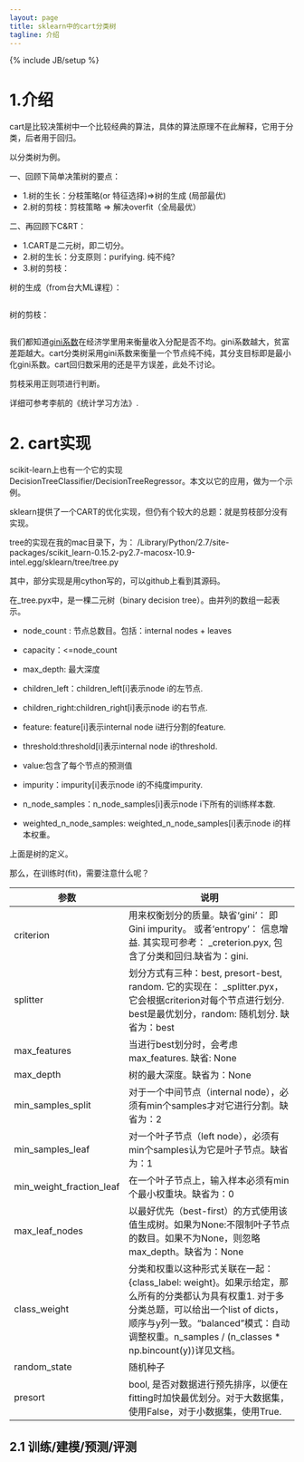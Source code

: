```yaml
---
layout: page
title: sklearn中的cart分类树 
tagline: 介绍
---
```

{% include JB/setup %}

# 1.介绍

cart是比较决策树中一个比较经典的算法，具体的算法原理不在此解释，它用于分类，后者用于回归。

以分类树为例。

一、回顾下简单决策树的要点：

- 1.树的生长：分枝策略(or 特征选择)=>树的生成   (局部最优)
- 2.树的剪枝：剪枝策略 => 解决overfit（全局最优）

二、再回顾下C&RT：

- 1.CART是二元树，即二切分。
- 2.树的生长：分支原则：purifying. 纯不纯?
- 3.树的剪枝：

树的生成（from台大ML课程）：
<figure>
	<a href="http://img.hb.aicdn.com/db31bbfef15ef80e0879e111ca0669c270957c8321208-cL8sHu_fw658"><img src="http://img.hb.aicdn.com/db31bbfef15ef80e0879e111ca0669c270957c8321208-cL8sHu_fw658" alt=""></a>
</figure>

树的剪枝：

<figure>
	<a href="http://img.hb.aicdn.com/0d63d4495f9c3ebf1cc23c7804284389f8d453e41fc30-gjvsNP_fw658"><img src="http://img.hb.aicdn.com/0d63d4495f9c3ebf1cc23c7804284389f8d453e41fc30-gjvsNP_fw658" alt=""></a>
</figure>


我们都知道[gini系数](http://baike.baidu.com/link?url=IToPYLzxGl_nGQ30Axpz4HJMHbRKvo47HE_Qvx0S-8chg_W4ix8kzU6KOFzyk1WLec4WGEl4SOHolsOy_r_ml_)在经济学里用来衡量收入分配是否不均。gini系数越大，贫富差距越大。cart分类树采用gini系数来衡量一个节点纯不纯，其分支目标即是最小化gini系数。cart回归数采用的还是平方误差，此处不讨论。

剪枝采用正则项进行判断。

详细可参考李航的《统计学习方法》.

# 2. cart实现

scikit-learn上也有一个它的实现 DecisionTreeClassifier/DecisionTreeRegressor。本文以它的应用，做为一个示例。

sklearn提供了一个CART的优化实现，但仍有个较大的总题：就是剪枝部分没有实现。

tree的实现在我的mac目录下，为：
/Library/Python/2.7/site-packages/scikit_learn-0.15.2-py2.7-macosx-10.9-intel.egg/sklearn/tree/tree.py


其中，部分实现是用cython写的，可以github上看到其源码。

在_tree.pyx中，是一棵二元树（binary decision tree）。由并列的数组一起表示。

- node_count : 节点总数目。包括：internal nodes + leaves

- capacity：<=node_count
- max_depth: 最大深度
- children_left：children_left[i]表示node i的左节点.
- children_right:children_right[i]表示node i的右节点.
- feature: feature[i]表示internal node i进行分割的feature.
- threshold:threshold[i]表示internal node i的threshold.
- value:包含了每个节点的预测值
- impurity：impurity[i]表示node i的不纯度impurity.
- n_node_samples：n_node_samples[i]表示node i下所有的训练样本数.

- weighted_n_node_samples: weighted_n_node_samples[i]表示node i的样本权重。

上面是树的定义。

那么，在训练时(fit)，需要注意什么呢？

| 参数                     | 说明                                                                                                                                                                                                                                         |
|--------------------------|----------------------------------------------------------------------------------------------------------------------------------------------------------------------------------------------------------------------------------------------|
| criterion                | 用来权衡划分的质量。缺省‘gini’： 即 Gini impurity。 或者‘entropy’： 信息增益. 其实现可参考： _creterion.pyx, 包含了分类和回归.缺省为：gini.                                                                                                  |
| splitter                 | 划分方式有三种：best, presort-best, random. 它的实现在： _splitter.pyx，它会根据criterion对每个节点进行划分. best是最优划分，random: 随机划分. 缺省为：best                                                                                  |
| max_features             | 当进行best划分时，会考虑max_features. 缺省: None                                                                                                                                                                                             |
| max_depth                | 树的最大深度。缺省为：None                                                                                                                                                                                                                   |
| min_samples_split        | 对于一个中间节点（internal node），必须有min个samples才对它进行分割。缺省为：2                                                                                                                                                               |
| min_samples_leaf         | 对一个叶子节点（left node），必须有min个samples认为它是叶子节点。缺省为：1                                                                                                                                                                   |
| min_weight_fraction_leaf | 在一个叶子节点上，输入样本必须有min个最小权重块。缺省为：0                                                                                                                                                                                   |
| max_leaf_nodes           | 以最好优先（best-first）的方式使用该值生成树。如果为None:不限制叶子节点的数目。如果不为None，则忽略max_depth。缺省为：None                                                                                                                   |
| class_weight             | 分类和权重以这种形式关联在一起：{class_label: weight}。如果示给定，那么所有的分类都认为具有权重1. 对于多分类总题，可以给出一个list of dicts，顺序与y列一致。“balanced”模式：自动调整权重。n_samples / (n_classes * np.bincount(y))详见文档。 |
| random_state             | 随机种子                                                                                                                                                                                                                                     |
| presort                  | bool, 是否对数据进行预先排序，以便在fitting时加快最优划分。对于大数据集，使用False，对于小数据集，使用True.                                                                                                                                  |


## 2.1 训练/建模/预测/评测

